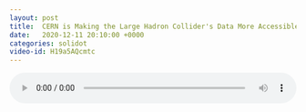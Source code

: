 ```yaml
---
layout: post
title:  CERN is Making the Large Hadron Collider's Data More Accessible
date:   2020-12-11 20:10:00 +0000
categories: solidot
video-id: H19a5AQcmtc
---
```


<audio src="/assets/f9edd787b9966f4e41cb455c2708030d.mp3" style="width: 100%;" controls></audio>


